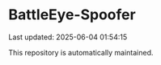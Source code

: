 # BattleEye-Spoofer

Last updated: 2025-06-04 01:54:15

This repository is automatically maintained.
